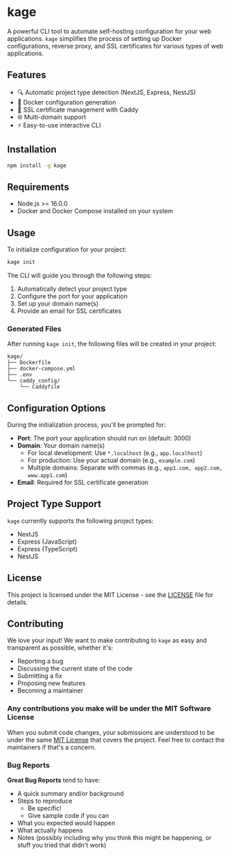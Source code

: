 # kage

A powerful CLI tool to automate self-hosting configuration for your web applications. `kage` simplifies the process of setting up Docker configurations, reverse proxy, and SSL certificates for various types of web applications.

## Features

- 🔍 Automatic project type detection (NextJS, Express, NestJS)
- 🐳 Docker configuration generation
- 🔐 SSL certificate management with Caddy
- 🌐 Multi-domain support
- ⚡ Easy-to-use interactive CLI

## Installation

```bash
npm install -g kage
```

## Requirements

- Node.js >= 16.0.0
- Docker and Docker Compose installed on your system

## Usage

To initialize configuration for your project:

```bash
kage init
```

The CLI will guide you through the following steps:
1. Automatically detect your project type
2. Configure the port for your application
3. Set up your domain name(s)
4. Provide an email for SSL certificates

### Generated Files

After running `kage init`, the following files will be created in your project:

```
kage/
├── Dockerfile
├── docker-compose.yml
├── .env
└── caddy_config/
    └── Caddyfile
```

## Configuration Options

During the initialization process, you'll be prompted for:

- **Port**: The port your application should run on (default: 3000)
- **Domain**: Your domain name(s)
  - For local development: Use `*.localhost` (e.g., `app.localhost`)
  - For production: Use your actual domain (e.g., `example.com`)
  - Multiple domains: Separate with commas (e.g., `app1.com, app2.com, www.app1.com`)
- **Email**: Required for SSL certificate generation

## Project Type Support

`kage` currently supports the following project types:
- NextJS
- Express (JavaScript)
- Express (TypeScript)
- NestJS

## License

This project is licensed under the MIT License - see the [LICENSE](./LICENSE) file for details.

## Contributing

We love your input! We want to make contributing to `kage` as easy and transparent as possible, whether it's:

- Reporting a bug
- Discussing the current state of the code
- Submitting a fix
- Proposing new features
- Becoming a maintainer

### Any contributions you make will be under the MIT Software License

When you submit code changes, your submissions are understood to be under the same [MIT License](./LICENSE) that covers the project. Feel free to contact the maintainers if that's a concern.

### Bug Reports

**Great Bug Reports** tend to have:

- A quick summary and/or background
- Steps to reproduce
  - Be specific!
  - Give sample code if you can
- What you expected would happen
- What actually happens
- Notes (possibly including why you think this might be happening, or stuff you tried that didn't work)